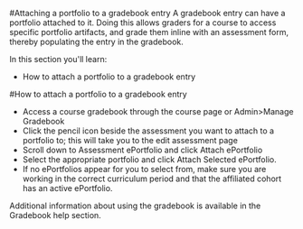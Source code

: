 #Attaching a portfolio to a gradebook entry
A gradebook entry can have a portfolio attached to it.  Doing this allows graders for a course to access specific portfolio artifacts, and grade them inline with an assessment form, thereby populating the entry in the gradebook.

In this section you'll learn:
* How to attach a portfolio to a gradebook entry

#How to attach a portfolio to a gradebook entry
* Access a course gradebook through the course page or Admin>Manage Gradebook
* Click the pencil icon beside the assessment you want to attach to a portfolio to; this will take you to the edit assessment page
* Scroll down to Assessment ePortfolio and click Attach ePortfolio
* Select the appropriate portfolio and click Attach Selected ePortfolio.
* If no ePortfolios appear for you to select from, make sure you are working in the correct curriculum period and that the affiliated cohort has an active ePortfolio.

Additional information about using the gradebook is available in the Gradebook help section.
